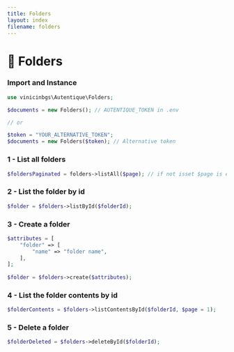 ```yaml
---
title: Folders
layout: index
filename: folders
--- 
```

# 📁 Folders

### Import and Instance
```php
use vinicinbgs\Autentique\Folders;

$documents = new Folders(); // AUTENTIQUE_TOKEN in .env

// or

$token = "YOUR_ALTERNATIVE_TOKEN";
$documents = new Folders($token); // Alternative token
```

### 1 - List all folders

```php
$foldersPaginated = folders->listAll($page); // if not isset $page is equal 1
```

### 2 - List the folder by id

```php
$folder = $folders->listById($folderId);
```

### 3 - Create a folder

```php
$attributes = [
    "folder" => [
        "name" => "folder name",
    ],
];
 
$folder = $folders->create($attributes);
 ```

### 4 - List the folder contents by id

```php
$folderContents = $folders->listContentsById($folderId, $page = 1);
```

### 5 - Delete a folder

```php 
$folderDeleted = $folders->deleteById($folderId);
```
